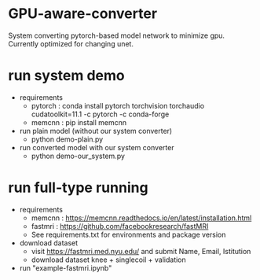 # GPU-aware-converter
System converting pytorch-based model network to minimize gpu.  
Currently optimized for changing unet.


# run system demo
 - requirements
   - pytorch : conda install pytorch torchvision torchaudio cudatoolkit=11.1 -c pytorch -c conda-forge
   - memcnn : pip install memcnn
 - run plain model (without our system converter)
   - python demo-plain.py
 - run converted model with our system converter
   - python demo-our_system.py
 
# run full-type running
 - requirements
   - memcnn : https://memcnn.readthedocs.io/en/latest/installation.html 
   - fastmri : https://github.com/facebookresearch/fastMRI
   - See requirements.txt for environments and package version
 - download dataset
   - visit https://fastmri.med.nyu.edu/ and submit Name, Email, Istitution
   - download dataset knee + singlecoil + validation
 - run "example-fastmri.ipynb"

